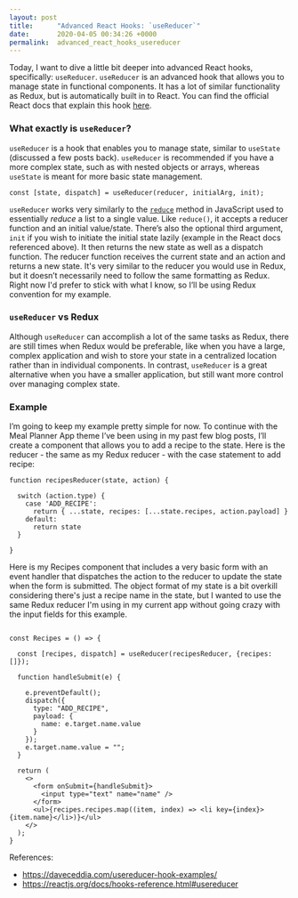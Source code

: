 ```yaml
---
layout: post
title:      "Advanced React Hooks: `useReducer`"
date:       2020-04-05 00:34:26 +0000
permalink:  advanced_react_hooks_usereducer
---
```



Today, I want to dive a little bit deeper into advanced React hooks, specifically: `useReducer`. `useReducer` is an advanced hook that allows you to manage state in functional components. It has a lot of similar functionality as Redux, but is automatically built in to React. You can find the official React docs that explain this hook [here](https://reactjs.org/docs/hooks-reference.html#usereducer).

### What exactly is `useReducer`?

`useReducer` is a hook that enables you to manage state, similar to `useState` (discussed a few posts back). `useReducer` is recommended if you have a more complex state, such as with nested objects or arrays, whereas `useState` is meant for more basic state management.

```
const [state, dispatch] = useReducer(reducer, initialArg, init);
```

`useReducer` works very similarly to the [`reduce`](https://developer.mozilla.org/en-US/docs/Web/JavaScript/Reference/Global_Objects/Array/Reduce) method in JavaScript used to essentially *reduce* a list to a single value. Like `reduce()`, it accepts a reducer function and an initial value/state. There’s also the optional third argument, `init` if you wish to initiate the initial state lazily (example in the React docs referenced above). It then returns the new state as well as a dispatch function. The reducer function receives the current state and an action and returns a new state. It's very similar to the reducer you would use in Redux, but it doesn’t necessarily need to follow the same formatting as Redux. Right now I'd prefer to stick with what I know, so I’ll be using Redux convention for my example. 

### `useReducer` vs Redux
Although `useReducer` can accomplish a lot of the same tasks as Redux, there are still times when Redux would be preferable, like when you have a large, complex application and wish to store your state in a centralized location rather than in individual components. In contrast, `useReducer` is a great alternative when you have a smaller application, but still want more control over managing complex state. 

### Example

I’m going to keep my example pretty simple for now. To continue with the Meal Planner App theme I’ve been using in my past few blog posts, I’ll create a component that allows you to add a recipe to the state. Here is the reducer - the same as my Redux reducer - with the case statement to add recipe:

```
function recipesReducer(state, action) {

  switch (action.type) {
    case 'ADD_RECIPE':
      return { ...state, recipes: [...state.recipes, action.payload] }
    default:
      return state
  }

}
```

Here is my Recipes component that includes a very basic form with an event handler that dispatches the action to the reducer to update the state when the form is submitted. The object format of my state is a bit overkill considering there's just a recipe name in the state, but I wanted to use the same Redux reducer I'm using in my current app without going crazy with the input fields for this example. 

```

const Recipes = () => {

  const [recipes, dispatch] = useReducer(recipesReducer, {recipes: []});
  
  function handleSubmit(e) {
    
    e.preventDefault();
    dispatch({
      type: "ADD_RECIPE",
      payload: {
        name: e.target.name.value
      }
    });
    e.target.name.value = "";
  }

  return (
    <>
      <form onSubmit={handleSubmit}>
        <input type="text" name="name" />
      </form>
      <ul>{recipes.recipes.map((item, index) => <li key={index}>{item.name}</li>)}</ul>
    </>
  );
}
```

References:
* https://daveceddia.com/usereducer-hook-examples/
* https://reactjs.org/docs/hooks-reference.html#usereducer

